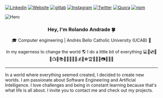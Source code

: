 [![Linkedin](https://img.shields.io/badge/-LinkedIn-blue?style=flat&logo=Linkedin&logoColor=white)](https://www.linkedin.com/in/rolando-andrade)
[![Website](https://img.shields.io/badge/-Website-grey?style=flat&logo=JSONWebTokens&logoColor=white)](https://rolandoandrade.me)
[![gitlab](https://img.shields.io/badge/-Gitlab-blueviolet?style=flat&logo=gitlab&logoColor=red)](https://www.gitlab.com/RolandoAndrade)
[![Instagram](https://img.shields.io/badge/-Instagram-c13584?style=flat&labelColor=c13584&logo=instagram&logoColor=white)](https://www.instagram.com/rolandoandrade.me/)
[![Twitter](https://img.shields.io/badge/-Twitter-blue?style=flat&logo=Twitter&logoColor=white)](https://www.twitter.com/rolando_andrade)
[![Quora](https://img.shields.io/badge/-Quora-red?style=flat&logo=Quora&logoColor=white)](https://www.quora.com/profile/Rolando-Andrade-Fernandez)
[![npm](https://img.shields.io/badge/-npm-white?style=flat&logo=npm&logoColor=white)](https://www.npmjs.com/~rolandoandrade)



![Hero](https://imgur.com/I9Khvpw.png)

<h3 align="center">Hey, I'm Rolando Andrade 🍀</h3>



<p align="center">
🎓 Computer engineering | Andrés Bello Catholic University (UCAB) 🔰
</p>
<p align="center">
  In my eagerness to change the world 🌎 I do a little bit of everything  💻📱💿🎥🎵📺🎨📚🎹🔭🔬💊🔮💰🚀⚽🏆🚩💯🗻📷💭📆🐼   
</p>

---

<p> In a world where everything seemed created, I decided to create new worlds. I am passionate about Software Engineering and Artificial Intelligence. I love challenges and being in constant learning because that's what life is all about. I invite you to contact me and check out my projects. </p>





